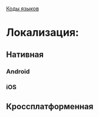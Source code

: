 [Коды языков](https://en.wikipedia.org/wiki/List_of_ISO_639-2_codes)

# Локализация:


## Нативная


### Android


### iOS


## Кроссплатформенная
